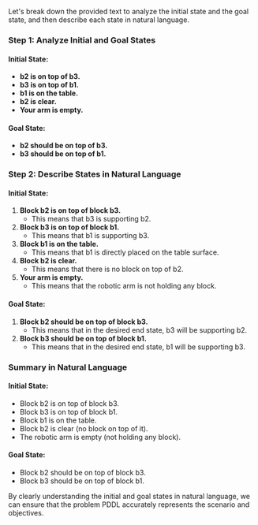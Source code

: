 Let's break down the provided text to analyze the initial state and the goal state, and then describe each state in natural language.

### Step 1: Analyze Initial and Goal States

#### Initial State:
- **b2 is on top of b3.**
- **b3 is on top of b1.**
- **b1 is on the table.**
- **b2 is clear.**
- **Your arm is empty.**

#### Goal State:
- **b2 should be on top of b3.**
- **b3 should be on top of b1.**

### Step 2: Describe States in Natural Language

#### Initial State:
1. **Block b2 is on top of block b3.**
   - This means that b3 is supporting b2.
2. **Block b3 is on top of block b1.**
   - This means that b1 is supporting b3.
3. **Block b1 is on the table.**
   - This means that b1 is directly placed on the table surface.
4. **Block b2 is clear.**
   - This means that there is no block on top of b2.
5. **Your arm is empty.**
   - This means that the robotic arm is not holding any block.

#### Goal State:
1. **Block b2 should be on top of block b3.**
   - This means that in the desired end state, b3 will be supporting b2.
2. **Block b3 should be on top of block b1.**
   - This means that in the desired end state, b1 will be supporting b3.

### Summary in Natural Language

#### Initial State:
- Block b2 is on top of block b3.
- Block b3 is on top of block b1.
- Block b1 is on the table.
- Block b2 is clear (no block on top of it).
- The robotic arm is empty (not holding any block).

#### Goal State:
- Block b2 should be on top of block b3.
- Block b3 should be on top of block b1.

By clearly understanding the initial and goal states in natural language, we can ensure that the problem PDDL accurately represents the scenario and objectives.